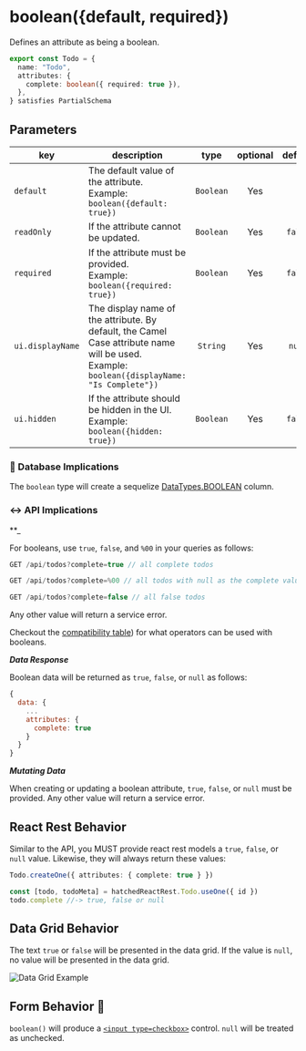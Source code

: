 # boolean({default, required})

Defines an attribute as being a boolean.

```ts
export const Todo = {
  name: "Todo",
  attributes: {
    complete: boolean({ required: true }),
  },
} satisfies PartialSchema
```

## Parameters

| key              | description                                                                                                                                       |   type    | optional | default |
| ---------------- | ------------------------------------------------------------------------------------------------------------------------------------------------- | :-------: | :------: | :-----: |
| `default`        | The default value of the attribute. <br/> Example: `boolean({default: true})`                                                                     | `Boolean` |   Yes    |         |
| `readOnly`       | If the attribute cannot be updated.                                                                                                               | `Boolean` |   Yes    | `false` |
| `required`       | If the attribute must be provided. <br/> Example: `boolean({required: true})`                                                                     | `Boolean` |   Yes    | `false` |
| `ui.displayName` | The display name of the attribute. By default, the Camel Case attribute name will be used. <br/> Example: `boolean({displayName: "Is Complete"})` | `String`  |   Yes    | `null`  |
| `ui.hidden`      | If the attribute should be hidden in the UI. <br/> Example: `boolean({hidden: true})`                                                             | `Boolean` |   Yes    | `false` |

### 💾 Database Implications

The `boolean` type will create a sequelize [DataTypes.BOOLEAN](https://sequelize.org/docs/v6/core-concepts/model-basics/#boolean) column.

### ↔️ API Implications

\*\*\_

For booleans, use `true`, `false`, and `%00` in your queries as follows:

```js
GET /api/todos?complete=true // all complete todos

GET /api/todos?complete=%00 // all todos with null as the complete value 🛑

GET /api/todos?complete=false // all false todos
```

Any other value will return a service error.

Checkout the [compatibility table](../../jsonapi/reading/filtering/README.md#compatibility)) for what operators can be used with booleans.

**_Data Response_**

Boolean data will be returned as `true`, `false`, or `null` as follows:

```js
{
  data: {
    ...
    attributes: {
      complete: true
    }
  }
}
```

**_Mutating Data_**

When creating or updating a boolean attribute, `true`, `false`, or `null` must be provided. Any other value will return a service error.

## React Rest Behavior

Similar to the API, you MUST provide react rest models a `true`, `false`, or `null` value. Likewise, they will always return these values:

```ts
Todo.createOne({ attributes: { complete: true } })

const [todo, todoMeta] = hatchedReactRest.Todo.useOne({ id })
todo.complete //-> true, false or null
```

## Data Grid Behavior

The text `true` or `false` will be presented in the data grid. If the value is `null`, no value will be presented in the data grid.

![Data Grid Example](https://github.com/bitovi/hatchify/assets/78602/ddbf26a1-180b-4fc7-a483-fde52dc4fce9)

## Form Behavior 🛑

`boolean()` will produce a [`<input type=checkbox>`](https://developer.mozilla.org/en-US/docs/Web/HTML/Element/input/checkbox) control. `null` will be treated as unchecked.
